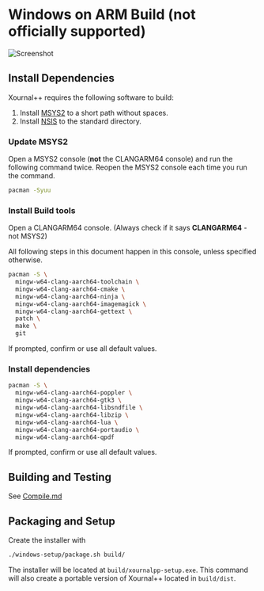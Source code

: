 # Windows on ARM Build (not officially supported)

![Screenshot](./main-win.png?raw=true "Xournal++ Screenshot on Win10")

## Install Dependencies

Xournal++ requires the following software to build:

1. Install [MSYS2](https://www.msys2.org/) to a short path without spaces.
2. Install [NSIS](https://nsis.sourceforge.io/Download) to the standard directory.

### Update MSYS2

Open a MSYS2 console (**not** the CLANGARM64 console) and run the following command twice. Reopen the MSYS2 console each time you run the command.

```sh
pacman -Syuu
```

### Install Build tools

Open a CLANGARM64 console. (Always check if it says **CLANGARM64** - not MSYS2)

All following steps in this document happen in this console, unless specified otherwise.

```sh
pacman -S \
  mingw-w64-clang-aarch64-toolchain \
  mingw-w64-clang-aarch64-cmake \
  mingw-w64-clang-aarch64-ninja \
  mingw-w64-clang-aarch64-imagemagick \
  mingw-w64-clang-aarch64-gettext \
  patch \
  make \
  git
```

If prompted, confirm or use all default values.

### Install dependencies

```sh
pacman -S \
  mingw-w64-clang-aarch64-poppler \
  mingw-w64-clang-aarch64-gtk3 \
  mingw-w64-clang-aarch64-libsndfile \
  mingw-w64-clang-aarch64-libzip \
  mingw-w64-clang-aarch64-lua \
  mingw-w64-clang-aarch64-portaudio \
  mingw-w64-clang-aarch64-qpdf
```

If prompted, confirm or use all default values.

## Building and Testing

See [Compile.md](./Compile.md)

## Packaging and Setup

Create the installer with
```sh
./windows-setup/package.sh build/
```

The installer will be located at `build/xournalpp-setup.exe`. This
command will also create a portable version of Xournal++ located in
`build/dist`.

